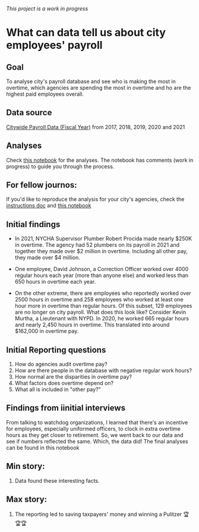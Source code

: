 *This project is a work in progress*
# What can data tell us about city employees' payroll

## Goal
To analyse city's payroll database and see who is making the most in overtime, which agencies are spending the most in overtime and ho are the highest paid employees overall.

## Data source
[Citywide Payroll Data (Fiscal Year)](https://data.cityofnewyork.us/City-Government/Citywide-Payroll-Data-Fiscal-Year-/k397-673e/data) from 2017, 2018, 2019, 2020 and 2021

## Analyses
Check [this notebook](https://github.com/areenaarora/city-employees-salaries/blob/main/check-in-2.ipynb) for the analyses. The notebook has comments (work in progress) to guide you through the process.

## For fellow journos: 
If you'd like to reproduce the analysis for your city's agencies, check the [instructions doc](https://github.com/areenaarora/city-employees-salaries/blob/main/instructions.md) and [this notebook](https://github.com/areenaarora/city-employees-salaries/blob/main/Reproducable%20analyses.ipynb)

## Initial findings

- In 2021, NYCHA Supervisor Plumber Robert Procida made nearly $250K in overtime. The agency had 52 plumbers on its payroll in 2021 and together they made over $2 million in overtime. Including all other pay, they made over $4 million.

- One employee, David Johnson, a Correction Officer worked over 4000 regular hours each year (more than anyone else) and worked less than 650 hours in overtime each year.

- On the other extreme, there are employees who reportedly worked over 2500 hours in overtime and 258 employees who worked at least one hour more in overtime than regular hours. Of this subset, 129 employees are no longer on city payroll. What does this look like? Consider Kevin Murtha, a Lieutenant with NYPD. In 2020, he worked 665 regular hours and nearly 2,450 hours in overtime. This translated into around $162,000 in overtime pay.

## Initial Reporting questions
1. How do agencies audit overtime pay?
2. How are there people in the database with negative regular work hours?
3. How normal are the disparities in overtime pay?
4. What factors does overtime depend on?
5. What all is included in "other pay?"

## Findings from iinitial interviews
From talking to watchdog organizations, I learned that there's an incentive for employees, especially uniformed officers, to clock in extra overtime hours as they get closer to retirement. So, we went back to our data and see if numbers reflected the same. Which, the data did! The final analyses can be found in this notebook

## Min story:
1. Data found these interesting facts.

## Max story:
1. The reporting led to saving taxpayers' money and winning a Pulitzer 🏆🏆🏆